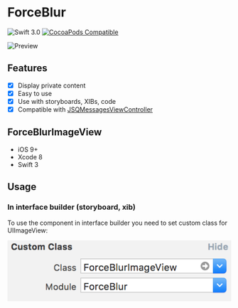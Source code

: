 # ForceBlur

![Swift 3.0](https://img.shields.io/badge/Swift-3.0-orange.svg)
[![CocoaPods Compatible](https://img.shields.io/cocoapods/v/ForceBlur.svg)](https://img.shields.io/cocoapods/v/ForceBlur.svg)

![Preview](Resources/preview.gif)


## Features

- [x] Display private content
- [x] Easy to use
- [x] Use with storyboards, XIBs, code
- [x] Compatible with [JSQMessagesViewController](https://github.com/jessesquires/JSQMessagesViewController)

## ForceBlurImageView

- iOS 9+
- Xcode 8
- Swift 3

## Usage

### In interface builder (storyboard, xib)

To use the component in interface builder you need to set custom class for UIImageView:

![Install using interface builder](Resources/install_interface_builder.png)
